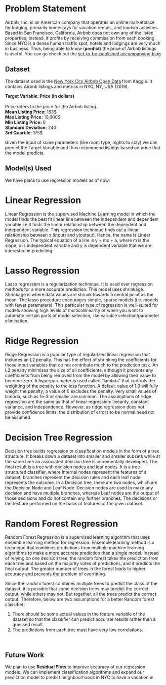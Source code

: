 # Problem Statement 
Airbnb, Inc. is an American company that operates an online marketplace for lodging, primarily homestays for vacation rentals, and tourism activities. Based in San Francisco, California, Airbnb does not own any of the listed properties; instead, it profits by receiving commission from each booking. Since NYC is a dense human traffic spot, hotels and lodgings are very much in business. Thus, being able to know (**predict**) the price of Airbnb listings is useful.
You can go check out the [yet-to-be-published accompanying blog](https://docs.google.com/document/d/12g8DamUO5uQF68cjOk2lYQbQZf62FXk-qs04JT0voRo/edit?usp=sharing)

## Dataset

The dataset used is the [New York City Airbnb Open Data](https://www.kaggle.com/dgomonov/new-york-city-airbnb-open-data) from Kaggle. It contains Airbnb listings and metrics in NYC, NY, USA (2019).

**Target Variable: Price (in dollars)**
<br>
<br>
Price refers to the price for the Airbnb listing.
<br>
**Mean Listing Price:** 153$
<br>
**Max Listing Price:** 10,000$
<br>
**Min Listing Price:** 0
<br>
**Standard Deviation:** 240
<br>
**3rd Quartile:** 175$

Given the input of some parameters (like room type, nights to stay) we can predict the Target Variable and thus recommend listings based on price that the model predicts. 
## Model(s) Used

We have plans to use regression models as of now: 
# Linear Regression 
Linear Regression is the supervised Machine Learning model in which the model finds the best fit linear line between the independent and dependent variable i.e it finds the linear relationship between the dependent and independent variable. This regression technique finds out a linear relationship between x (input) and y(output). Hence, the name is Linear Regression. The typical equation of a line is y = mx + a, where m is the slope, x is independent variable and y is dependent variable that we are interested in predicting
# Lasso Regression
Lasso regression is a regularization technique. It is used over regression methods for a more accurate prediction. This model uses shrinkage. Shrinkage is where data values are shrunk towards a central point as the mean. The lasso procedure encourages simple, sparse models (i.e. models with fewer parameters). This particular type of regression is well-suited for models showing high levels of multicollinearity or when you want to automate certain parts of model selection, like variable selection/parameter elimination.
# Ridge Regression
Ridge Regression is a popular type of regularized linear regression that includes an L2 penalty. This has the effect of shrinking the coefficients for those input variables that do not contribute much to the prediction task. An L2 penalty minimizes the size of all coefficients, although it prevents any coefficients from being removed from the model by allowing their value to become zero. A hyperparameter is used called “lambda” that controls the weighting of the penalty to the loss function. A default value of 1.0 will fully weight the penalty; a value of 0 excludes the penalty. Very small values of lambda, such as 1e-3 or smaller are common.
The assumptions of ridge regression are the same as that of linear regression: linearity, constant variance, and independence. However, as ridge regression does not provide confidence limits, the distribution of errors to be normal need not be assumed.

# Decision Tree Regression
Decision tree builds regression or classification models in the form of a tree structure. It breaks down a dataset into smaller and smaller subsets while at the same time an associated decision tree is incrementally developed. The final result is a tree with decision nodes and leaf nodes. It is a tree-structured classifier, where internal nodes represent the features of a dataset, branches represent the decision rules and each leaf node represents the outcome. In a Decision tree, there are two nodes, which are the Decision Node and Leaf Node. Decision nodes are used to make any decision and have multiple branches, whereas Leaf nodes are the output of those decisions and do not contain any further branches.
The decisions or the test are performed on the basis of features of the given dataset.

# Random Forest Regression
Random Forest Regression is a supervised learning algorithm that uses ensemble learning method for regression. Ensemble learning method is a technique that combines predictions from multiple machine learning algorithms to make a more accurate prediction than a single model. Instead of relying on one decision tree, the random forest takes the prediction from each tree and based on the majority votes of predictions, and it predicts the final output.
The greater number of trees in the forest leads to higher accuracy and prevents the problem of overfitting. 

Since the random forest combines multiple trees to predict the class of the dataset, it is possible that some decision trees may predict the correct output, while others may not. But together, all the trees predict the correct output. Therefore, below are two assumptions for a better Random forest classifier:
1. There should be some actual values in the feature variable of the dataset so that the classifier can predict accurate results rather than a guessed result.
2. The predictions from each tree must have very low correlations.
<br>


## Future Work
We plan to use **Residual Plots** to improve accuracy of our regression models. We can implement classification algorithms and expand our prediction model to predict neighbourhoods in NYC to have a vacation in.

